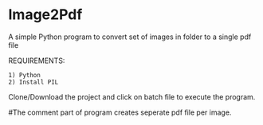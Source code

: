 # Image2Pdf

A simple Python program to convert set of images in folder to a single pdf file

REQUIREMENTS:

    1) Python
    2) Install PIL

Clone/Download the project and click on batch file to execute the program.

#The comment part of program creates seperate pdf file per image.
